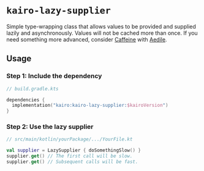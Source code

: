 # `kairo-lazy-supplier`

Simple type-wrapping class that allows values to be provided and supplied lazily and asynchronously.
Values will not be cached more than once.
If you need something more advanced, consider [Caffeine](https://github.com/ben-manes/caffeine)
with [Aedile](https://github.com/sksamuel/aedile).

## Usage

### Step 1: Include the dependency

```kotlin
// build.gradle.kts

dependencies {
  implementation("kairo:kairo-lazy-supplier:$kairoVersion")
}
```

### Step 2: Use the lazy supplier

```kotlin
// src/main/kotlin/yourPackage/.../YourFile.kt

val supplier = LazySupplier { doSomethingSlow() }
supplier.get() // The first call will be slow.
supplier.get() // Subsequent calls will be fast.
```
